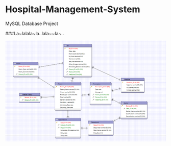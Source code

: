 # Hospital-Management-System
MySQL Database Project

###La~lalala~la..lala~~la~..

<img
src="HMS\src\images\HMS.png"
  alt="Alt text"
  title="Optional title"
  style="display: inline-block; margin: 0 auto; max-width: 900px max-height: 900px">
